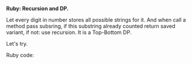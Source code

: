 **Ruby: Recursion and DP.**

Let every digit in number stores all possible strings for it. And when call a method pass subsring, if this substring already counted return saved variant, if not: use recursion. It is a Top-Bottom DP.

Let's try.

Ruby code:
```Ruby
```
